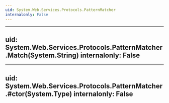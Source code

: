 ```yaml
---
uid: System.Web.Services.Protocols.PatternMatcher
internalonly: False
---
```


---
uid: System.Web.Services.Protocols.PatternMatcher.Match(System.String)
internalonly: False
---

---
uid: System.Web.Services.Protocols.PatternMatcher.#ctor(System.Type)
internalonly: False
---
